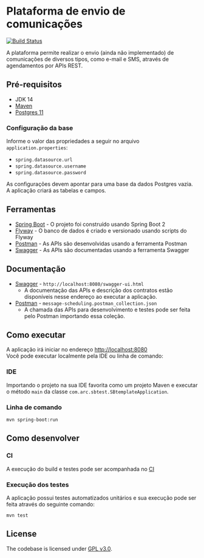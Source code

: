 # Plataforma de envio de comunicações

[![Build Status](https://travis-ci.org/RobertoDebarba/message-scheduler.svg?branch=master)](https://travis-ci.org/RobertoDebarba/message-scheduler)

A plataforma permite realizar o envio (ainda não implementado) de comunicações de diversos tipos, como 
e-mail e SMS, através de agendamentos por APIs REST.

## Pré-requisitos

* JDK 14
* [Maven](https://maven.apache.org/)
* [Postgres 11](https://www.postgresql.org/)

### Configuração da base

Informe o valor das propriedades a seguir no arquivo `application.properties`:
* `spring.datasource.url`
* `spring.datasource.username`
* `spring.datasource.password`

As configurações devem apontar para uma base da dados Postgres vazia. A aplicação criará as tabelas e campos.

## Ferramentas
* [Spring Boot](https://spring.io/projects/spring-boot) - O projeto foi construído usando Spring Boot 2
* [Flyway](https://flywaydb.org/) - O banco de dados é criado e versionado usando scripts do Flyway
* [Postman](https://www.getpostman.com/) - As APIs são desenvolvidas usando a ferramenta Postman
* [Swagger](http://localhost:8080/swagger-ui.html) - As APIs são documentadas usando a ferramenta Swagger

## Documentação

* [Swagger](http://localhost:8080/swagger-ui.html) - `http://localhost:8080/swagger-ui.html`
    * A documentação das APIs e descrição dos contratos estão disponíveis nesse endereço ao executar a aplicação.
* [Postman](https://www.getpostman.com/) - `message-scheduling.postman_collection.json`
    * A chamada das APIs para desenvolvimento e testes pode ser feita pelo Postman importando essa coleção.

## Como executar

A aplicação irá iniciar no endereço <http://localhost:8080>  
Você pode executar localmente pela IDE ou linha de comando: 

### IDE 

Importando o projeto na sua IDE favorita como um projeto Maven e executar o método `main` da classe `com.arc.sbtest.SBtemplateApplication`.

### Linha de comando

```shell
mvn spring-boot:run
```

## Como desenvolver

### CI

A execução do build e testes pode ser acompanhada no [CI](https://travis-ci.org/RobertoDebarba/message-scheduler)

### Execução dos testes

A aplicação possui testes automatizados unitários e sua execução pode ser feita através do seguinte comando:

```shell
mvn test
```

## License

The codebase is licensed under [GPL v3.0](http://www.gnu.org/licenses/gpl-3.0.html).